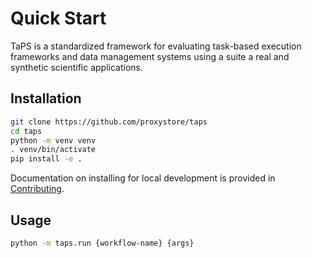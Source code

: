 # Quick Start

TaPS is a standardized framework for evaluating task-based execution frameworks and data management systems using a suite a real and synthetic scientific applications.

## Installation

```bash
git clone https://github.com/proxystore/taps
cd taps
python -m venv venv
. venv/bin/activate
pip install -e .
```

Documentation on installing for local development is provided in [Contributing](contributing/index.md).

## Usage

```bash
python -m taps.run {workflow-name} {args}
```
